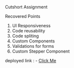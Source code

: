 Cutshort Assignment

Recovered Points

1. UI Responsiveness
2. Code reusability
3. Code spliting
4. Custom Components
5. Validations for forms
6. Custom Stepper Component

deployed link : - [Click Me](cutshortdemo.vercel.app)
